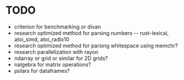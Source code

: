 # TODO

* criterion for benchmarking or divan
* research optimized method for parsing numbers -- rust-lexical, atoi_simd, atoi_radix10
* research optimized method for parsing whitespace using memchr?
* research parallelization with rayon
* ndarray or grid or similar for 2D grids?
* nalgebra for matrix operations?
* polars for dataframes?
